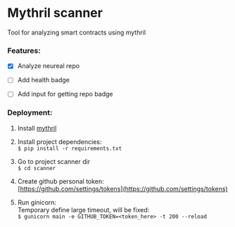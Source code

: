 # Mythril scanner

Tool for analyzing smart contracts using mythril

### Features:

- [x] Analyze neureal repo
- [ ] Add health badge
- [ ] Add input for getting repo badge


### Deployment:

1. Install [mythril](https://github.com/ConsenSys/mythril/wiki/Installation-and-Setup)

2. Install project dependencies:   
 `$ pip install -r requirements.txt`

3. Go to project scanner dir  
`$ cd scanner`

4. Create github personal token:  
[https://github.com/settings/tokens](https://github.com/settings/tokens)
4. Run ginicorn:   
Temporary define large timeout, will be fixed:   
`$ gunicorn main -e GITHUB_TOKEN=<token_here> -t 200 --reload`

